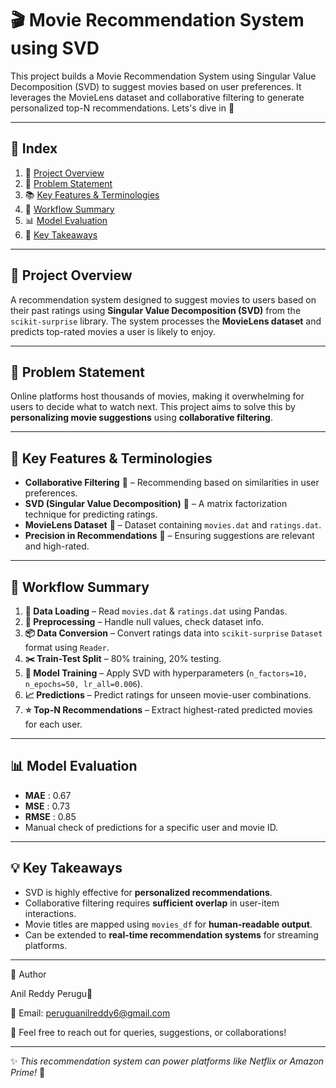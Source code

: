 # 🎬 Movie Recommendation System using SVD

This project builds a Movie Recommendation System using Singular Value Decomposition (SVD) to suggest movies based on user preferences. It leverages the MovieLens dataset and collaborative filtering to generate personalized top-N recommendations. Lets's dive in 🚀

---

## 📑 Index
1. 📌 [Project Overview](#-project-overview)  
2. 🎯 [Problem Statement](#-problem-statement)  
3. 📚 [Key Features & Terminologies](#-key-features--terminologies)  
4. 🔄 [Workflow Summary](#-workflow-summary)  
5. 📊 [Model Evaluation](#-model-evaluation)  
6. 🎯 [Key Takeaways](#-key-takeaways)  
---

## 📖 Project Overview
A recommendation system designed to suggest movies to users based on their past ratings using **Singular Value Decomposition (SVD)** from the `scikit-surprise` library.  The system processes the **MovieLens dataset** and predicts top-rated movies a user is likely to enjoy.  

---

## 🎯 Problem Statement
Online platforms host thousands of movies, making it overwhelming for users to decide what to watch next.  This project aims to solve this by **personalizing movie suggestions** using **collaborative filtering**.

---

## 🧩 Key Features & Terminologies
- **Collaborative Filtering** 🤝 – Recommending based on similarities in user preferences.  
- **SVD (Singular Value Decomposition)** 🧮 – A matrix factorization technique for predicting ratings.  
- **MovieLens Dataset** 🎥 – Dataset containing `movies.dat` and `ratings.dat`.  
- **Precision in Recommendations** 🎯 – Ensuring suggestions are relevant and high-rated.  

---

## 🔄 Workflow Summary
1. **📂 Data Loading** – Read `movies.dat` & `ratings.dat` using Pandas.  
2. **🧹 Preprocessing** – Handle null values, check dataset info.  
3. **📦 Data Conversion** – Convert ratings data into `scikit-surprise` `Dataset` format using `Reader`.  
4. **✂️ Train-Test Split** – 80% training, 20% testing.  
5. **🤖 Model Training** – Apply SVD with hyperparameters (`n_factors=10, n_epochs=50, lr_all=0.006`).  
6. **📈 Predictions** – Predict ratings for unseen movie-user combinations.  
7. **⭐ Top-N Recommendations** – Extract highest-rated predicted movies for each user.  

---

## 📊 Model Evaluation
- **MAE** : 0.67
- **MSE** : 0.73
- **RMSE** : 0.85
- Manual check of predictions for a specific user and movie ID.
  
---

## 💡 Key Takeaways
- SVD is highly effective for **personalized recommendations**.  
- Collaborative filtering requires **sufficient overlap** in user-item interactions.  
- Movie titles are mapped using `movies_df` for **human-readable output**.  
- Can be extended to **real-time recommendation systems** for streaming platforms.  

---

📇 Author

Anil Reddy Perugu💝

📧 Email: peruguanilreddy6@gmail.com

📍 Feel free to reach out for queries, suggestions, or collaborations!

---

✨ *This recommendation system can power platforms like Netflix or Amazon Prime!* 🍿
